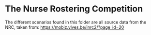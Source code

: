 # The Nurse Rostering Competition

The different scenarios found in this folder are all source data from the NRC, taken from: https://mobiz.vives.be/inrc2/?page_id=20